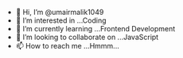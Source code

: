 - 👋 Hi, I’m @umairmalik1049
- 👀 I’m interested in ...Coding
- 🌱 I’m currently learning ...Frontend Development
- 💞️ I’m looking to collaborate on ...JavaScript
- 📫 How to reach me ...Hmmm...

<!---
umairmalik1049/umairmalik1049 is a ✨ special ✨ repository because its `README.md` (this file) appears on your GitHub profile.
You can click the Preview link to take a look at your changes.
--->

